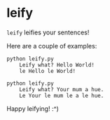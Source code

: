 leify
=====

`leify` leifies your sentences!

Here are a couple of examples:

```
python leify.py
    Leify what? Hello World!
    le Hello le World!
```

```
python leify.py
    Leify what? Your mum a hue.
    Le Your le mum le a le hue.
```

Happy leifying! :^)
